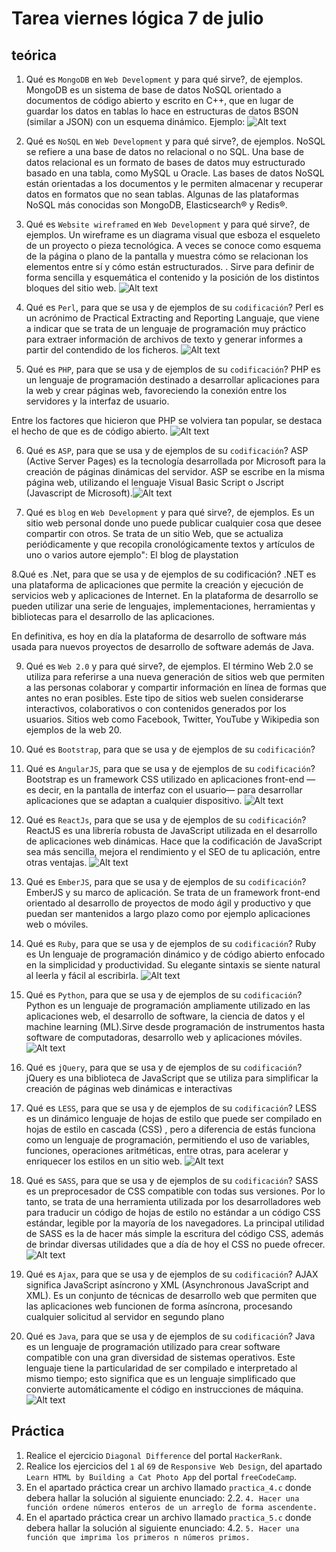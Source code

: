 # Tarea viernes lógica 7 de julio

## teórica

1. Qué es `MongoDB` en `Web Development` y para qué sirve?, de ejemplos.
MongoDB es un sistema de base de datos NoSQL orientado a documentos de código abierto y escrito en C++, que en lugar de guardar los datos en tablas lo hace en estructuras de datos BSON (similar a JSON) con un esquema dinámico. Ejemplo:
 ![Alt text](image.png)

3. Qué es `NoSQL` en `Web Development` y para qué sirve?, de ejemplos.
NoSQL se refiere a una base de datos no relacional o no SQL. Una base de datos relacional es un formato de bases de datos muy estructurado basado en una tabla, como MySQL u Oracle. Las bases de datos NoSQL están orientadas a los documentos y le permiten almacenar y recuperar datos en formatos que no sean tablas. Algunas de las plataformas NoSQL más conocidas son MongoDB, Elasticsearch® y Redis®.

4. Qué es `Website wireframed` en `Web Development` y para qué sirve?, de ejemplos.
Un wireframe es un diagrama visual que esboza el esqueleto de un proyecto o pieza tecnológica. A veces se conoce como esquema de la página o plano de la pantalla y muestra cómo se relacionan los elementos entre sí y cómo están estructurados. . Sirve para definir de forma sencilla y esquemática el contenido y la posición de los distintos bloques del sitio web. ![Alt text](image-1.png)



5. Qué es `Perl`, para que se usa y de ejemplos de su `codificación`?
Perl es un acrónimo de Practical Extracting and Reporting Languaje, que viene a indicar que se trata de un lenguaje de programación muy práctico para extraer información de archivos de texto y generar informes a partir del contendido de los ficheros. ![Alt text](image-2.png)


6. Qué es `PHP`, para que se usa y de ejemplos de su `codificación`?
PHP es un lenguaje de programación destinado a desarrollar aplicaciones para la web y crear páginas web, favoreciendo la conexión entre los servidores y la interfaz de usuario.

Entre los factores que hicieron que PHP se volviera tan popular, se destaca el hecho de que es de código abierto.
![Alt text](image-3.png)

6. Qué es `ASP`, para que se usa y de ejemplos de su `codificación`?
ASP (Active Server Pages) es la tecnología desarrollada por Microsoft para la creación de páginas dinámicas del servidor. ASP se escribe en la misma página web, utilizando el lenguaje Visual Basic Script o Jscript (Javascript de Microsoft).![Alt text](image-4.png)

7. Qué es `blog` en `Web Development` y para qué sirve?, de ejemplos.
Es un sitio web personal donde uno puede publicar cualquier cosa que desee compartir con otros. Se trata de un sitio Web, que se actualiza periódicamente y que recopila cronológicamente textos y artículos de uno o varios autore  ejemplo": El blog de playstation 


 8.Qué es .Net, para que se usa y de ejemplos de su codificación? 
.NET es una plataforma de aplicaciones que permite la creación y ejecución de servicios web y aplicaciones de Internet. En la plataforma de desarrollo se pueden utilizar una serie de lenguajes, implementaciones, herramientas y bibliotecas para el desarrollo de las aplicaciones.

En definitiva, es hoy en día la plataforma de desarrollo de software más usada para nuevos proyectos de desarrollo de software además de Java.



9. Qué es `Web 2.0` y para qué sirve?, de ejemplos.
El término Web 2.0 se utiliza para referirse a una nueva generación de sitios web que permiten a las personas colaborar y compartir información en línea de formas que antes no eran posibles. Este tipo de sitios web suelen considerarse interactivos, colaborativos o con contenidos generados por los usuarios. Sitios web como Facebook, Twitter, YouTube y Wikipedia son ejemplos de la web 20.

10. Qué es `Bootstrap`, para que se usa y de ejemplos de su `codificación`?


11. Qué es `AngularJS`, para que se usa y de ejemplos de su `codificación`?
Bootstrap es un framework CSS utilizado en aplicaciones front-end — es decir, en la pantalla de interfaz con el usuario— para desarrollar aplicaciones que se adaptan a cualquier dispositivo. 
![Alt text](image-5.png)

12. Qué es `ReactJs`, para que se usa y de ejemplos de su `codificación`?
ReactJS es una librería robusta de JavaScript utilizada en el desarrollo de aplicaciones web dinámicas. Hace que la codificación de JavaScript sea más sencilla, mejora el rendimiento y el SEO de tu aplicación, entre otras ventajas. ![Alt text](image-6.png)

13. Qué es `EmberJS`, para que se usa y de ejemplos de su `codificación`?
EmberJS y su marco de aplicación. Se trata de un framework front-end orientado al desarrollo de proyectos de modo ágil y productivo y que puedan ser mantenidos a largo plazo como por ejemplo aplicaciones web o móviles.


14. Qué es `Ruby`, para que se usa y de ejemplos de su `codificación`?
Ruby es Un lenguaje de programación dinámico y de código abierto enfocado en la simplicidad y productividad. Su elegante sintaxis se siente natural al leerla y fácil al escribirla.
![Alt text](image-7.png)


15. Qué es `Python`, para que se usa y de ejemplos de su `codificación`?
Python es un lenguaje de programación ampliamente utilizado en las aplicaciones web, el desarrollo de software, la ciencia de datos y el machine learning (ML).Sirve desde programación de instrumentos hasta software de computadoras, desarrollo web y aplicaciones móviles.
![Alt text](image-8.png)


16. Qué es `jQuery`, para que se usa y de ejemplos de su `codificación`?
jQuery es una biblioteca de JavaScript que se utiliza para simplificar la creación de páginas web dinámicas e interactivas


17. Qué es `LESS`, para que se usa y de ejemplos de su `codificación`?
LESS es un dinámico lenguaje de hojas de estilo que puede ser compilado en hojas de estilo en cascada (CSS) , pero a diferencia de estás funciona como un lenguaje de programación, permitiendo el uso de variables, funciones, operaciones aritméticas, entre otras, para acelerar y enriquecer los estilos en un sitio web.
![Alt text](image-9.png)

18. Qué es `SASS`, para que se usa y de ejemplos de su `codificación`?
SASS es un preprocesador de CSS compatible con todas sus versiones. Por lo tanto, se trata de una herramienta utilizada por los desarrolladores web para traducir un código de hojas de estilo no estándar a un código CSS estándar, legible por la mayoría de los navegadores. La principal utilidad de SASS es la de hacer más simple la escritura del código CSS, además de brindar diversas utilidades que a día de hoy el CSS no puede ofrecer.
![Alt text](image-10.png)

19. Qué es `Ajax`, para que se usa y de ejemplos de su `codificación`?
AJAX significa JavaScript asíncrono y XML (Asynchronous JavaScript and XML). Es un conjunto de técnicas de desarrollo web que permiten que las aplicaciones web funcionen de forma asíncrona, procesando cualquier solicitud al servidor en segundo plano


20. Qué es `Java`, para que se usa y de ejemplos de su `codificación`?
Java es un lenguaje de programación utilizado para crear software compatible con una gran diversidad de sistemas operativos. Este lenguaje tiene la particularidad de ser compilado e interpretado al mismo tiempo; esto significa que es un lenguaje simplificado que convierte automáticamente el código en instrucciones de máquina.
![Alt text](image-11.png)

## Práctica

1. Realice el ejercicio `Diagonal Difference` del portal `HackerRank`.
2. Realice los ejercicios del `1` al `69` de `Responsive Web Design`, del apartado `Learn HTML by Building a Cat Photo App` del portal `freeCodeCamp`.
3. En el apartado práctica crear un archivo llamado `practica_4.c` donde debera hallar la solución al siguiente enunciado:
  2.2. `4. Hacer una función ordene números enteros de un arreglo de forma ascendente.`
4. En el apartado práctica crear un archivo llamado `practica_5.c` donde debera hallar la solución al siguiente enunciado:
  4.2. `5. Hacer una función que imprima los primeros n números primos.`
